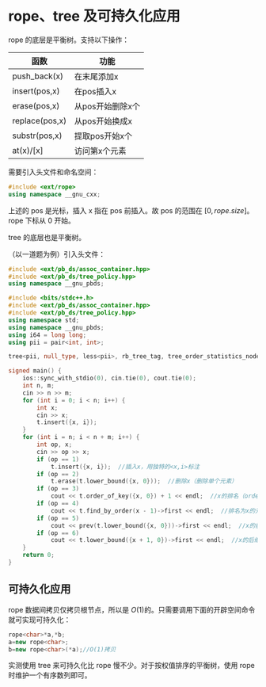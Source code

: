 # rope、tree 及可持久化应用

rope 的底层是平衡树。支持以下操作：

| 函数           | 功能             |
| -------------- | ---------------- |
| push_back(x)   | 在末尾添加x      |
| insert(pos,x)  | 在pos插入x       |
| erase(pos,x)   | 从pos开始删除x个 |
| replace(pos,x) | 从pos开始换成x   |
| substr(pos,x)  | 提取pos开始x个   |
| at(x)/[x]      | 访问第x个元素    |

需要引入头文件和命名空间：

```cpp
#include <ext/rope>
using namespace __gnu_cxx;
```

上述的 pos 是光标，插入 x 指在 pos 前插入。故 pos 的范围在 $[0,rope.size]$​​​。rope 下标从 0 开始。

tree 的底层也是平衡树。

（以一道题为例）引入头文件：

```cpp
#include <ext/pb_ds/assoc_container.hpp>
#include <ext/pb_ds/tree_policy.hpp>
using namespace __gnu_pbds;
```

```cpp
#include <bits/stdc++.h>
#include <ext/pb_ds/assoc_container.hpp>
#include <ext/pb_ds/tree_policy.hpp>
using namespace std;
using namespace __gnu_pbds;
using i64 = long long;
using pii = pair<int, int>;

tree<pii, null_type, less<pii>, rb_tree_tag, tree_order_statistics_node_update> t;  //会去重的红黑树

signed main() {
    ios::sync_with_stdio(0), cin.tie(0), cout.tie(0);
    int n, m;
    cin >> n >> m;
    for (int i = 0; i < n; i++) {
        int x;
        cin >> x;
        t.insert({x, i});
    }
    for (int i = n; i < n + m; i++) {
        int op, x;
        cin >> op >> x;
        if (op == 1)
            t.insert({x, i});  //插入x，用独特的<x,i>标注
        if (op == 2)
            t.erase(t.lower_bound({x, 0}));  //删除x（删除单个元素）
        if (op == 3)
            cout << t.order_of_key({x, 0}) + 1 << endl;  //x的排名（order_of_key = 小于x的元素个数，然后+1）
        if (op == 4)
            cout << t.find_by_order(x - 1)->first << endl;  //排名为x的元素（第x小）
        if (op == 5)
            cout << prev(t.lower_bound({x, 0}))->first << endl;  //x的前驱（小于x且最大）
        if (op == 6)
            cout << t.lower_bound({x + 1, 0})->first << endl;  //x的后继（大于x且最小）
    }
    return 0;
}
```

## 可持久化应用

rope 数据间拷贝仅拷贝根节点，所以是 $O(1)$​ 的。只需要调用下面的开辟空间命令就可实现可持久化：

```cpp
rope<char>*a,*b;
a=new rope<char>;
b=new rope<char>(*a);//O(1)拷贝
```

实测使用 tree 来可持久化比 rope 慢不少。对于按权值排序的平衡树，使用 rope 时维护一个有序数列即可。